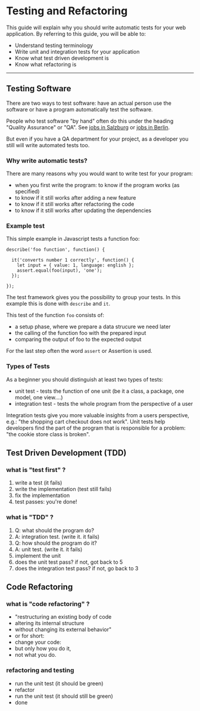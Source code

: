 Testing and Refactoring
=======================

This guide will explain why you should write automatic tests
for your web application. 
By referring to this guide, you will be able to:

* Understand testing terminology
* Write unit and integration tests for your application
* Know what test driven development is
* Know what refactoring is

---------------------------------------------------------------------------

Testing Software
----------------

There are two ways to test software:  have an actual person
use the software or have a program automatically test the software.

People who test software "by hand" often do this under the heading
"Quality Assurance" or "QA".  See [jobs in Salzburg](http://www.karriere.at/jobs/software-quality-assurance-tester/salzburg)  or [jobs in Berlin](http://de.indeed.com/Software-Quality-Assurance-Jobs-in-Berlin).

But even if you have a QA department for your project, as a developer
you still will write automated tests too.


### Why write automatic tests?

There are many reasons why you would want to write test for your program:

* when you first write the program: to know if the program works (as specified)
* to know if it still works after adding a new feature
* to know if it still works after refactoring the code
* to know if it still works after updating the dependencies


### Example test

This simple example in Javascript tests a function foo:

    describe('foo function', function() {
      
      it('converts number 1 correctly', function() {
        let input = { value: 1, language: english };
        assert.equal(foo(input), 'one');
      });

    });

The test framework gives you the possibility to group your
tests. In this example this is done with `describe` and `it`.

This test of the function `foo` consists of:

* a setup phase, where we prepare a data strucure we need later
* the calling of the function foo with the prepared input
* comparing the output of foo to the expected output

For the last step often the word `assert`  or Assertion is used.

### Types of Tests

As a beginner you should distinguish at least two types of tests:

* unit test - tests the function of one unit (be it a class, a package, one model, one view....)
* integration test - tests the whole program from the perspective of a user

Integration tests give you more valuable insights from a users
perspective, e.g.: "the shopping cart checkout does not work".
Unit tests help developers find the part of the program that is
responsible for a problem: "the cookie store class is broken".


Test Driven Development (TDD)
-------------------------------

### what is "test first" ?

1. write a test (it fails)
2. write the implementation (test still fails)
3. fix the implementation 
4. test passes: you're done!


### what is "TDD" ?

1. Q: what should the program do? 
2. A: integration test. (write it. it fails)
3. Q: how should the program do it?
4. A: unit test. (write it. it fails)
5. implement the unit 
6. does the unit test pass? if not, got back to 5
7. does the integration test pass? if not, go back to 3


Code Refactoring
------------------


### what is "code refactoring" ?

* "restructuring an existing body of code
* altering its internal structure
* without changing its external behavior"
* or for short:
* change your code:
* but only how you do it,
* not what you do.


### refactoring and testing


* run the unit test (it should be green)
* refactor
* run the unit test (it should still be green)
* done


